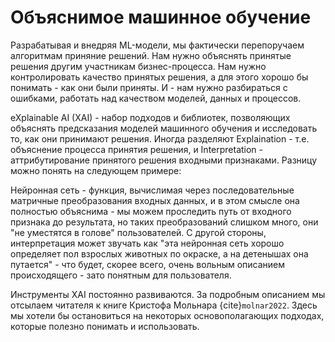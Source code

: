 # Объяснимое машинное обучение

Разрабатывая и внедряя ML-модели, мы фактически перепоручаем алгоритмам приняние решений. Нам нужно объяснять принятые решения другим участникам бизнес-процесса. Нам нужно контролировать качество принятых решения, а для этого хорошо бы понимать - как они были приняты. И - нам нужно разбираться с ошибками, работать над качеством моделей, данных и процессов.

eXplainable AI (XAI) - набор подходов и библиотек, позволяющих объяснять предсказания моделей машинного обучения и исследовать то, как они принимают решения. Иногда разделяют Explaination - т.е. объяснение процесса принятия решения, и Interpretation - аттрибутирование принятого решения входными признаками. Разницу можно понять на следующем примере:

Нейронная сеть - функция, вычислимая через последовательные матричные преобразования входных данных, и в этом смысле она полностью объяснима - мы можем проследить путь от входного признака до результата, но таких преобразований слишком много, они "не уместятся в голове" пользователей. С другой стороны, интерпретация может звучать как "эта нейронная сеть хорошо определяет пол взрослых животных по окраске, а на детенышах она путается" - что будет, скорее всего, очень вольным описанием происходящего - зато понятным для пользователя.

Инструменты XAI постоянно развиваются. За подробным описанием мы отсылаем читателя к книге Кристофа Мольнара {cite}`molnar2022`. Здесь мы хотели бы остановиться на некоторых основополагающих подходах, которые полезно понимать и использовать.
